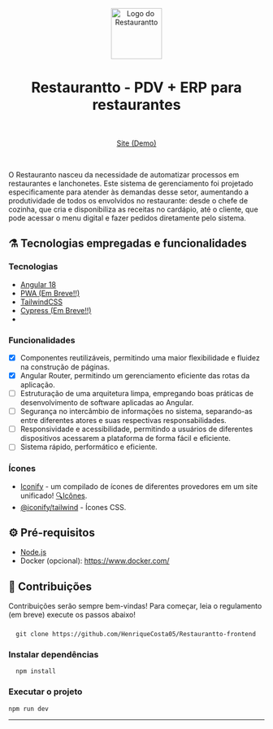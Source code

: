 <p align="center">
  <img src="https://restaurantto-pdv.vercel.app/assets/logo.svg" alt="Logo do Restaurantto" width="100" height="100"/>
</p>

<h1 align="center">Restaurantto - PDV + ERP para restaurantes</h1>
<br>

<p align='center'>
  <a href="https://restaurantto-pdv.vercel.app/">Site (Demo)</a>
</p>

<br>

O Restauranto nasceu da necessidade de automatizar processos em restaurantes e lanchonetes. Este sistema de gerenciamento foi projetado especificamente para atender às demandas desse setor, aumentando a produtividade de todos os envolvidos no restaurante: desde o chefe de cozinha, que cria e disponibiliza as receitas no cardápio, até o cliente, que pode acessar o menu digital e fazer pedidos diretamente pelo sistema.

## ⚗️ Tecnologias empregadas e funcionalidades

### Tecnologias

- [Angular 18](https://angular.dev/)
- [PWA (Em Breve!!)](https://angular.dev/ecosystem/service-workers/getting-started)
- [TailwindCSS](https://tailwindcss.com/)
- [Cypress (Em Breve!!)](https://www.cypress.io/)
-

### Funcionalidades

- [X] Componentes reutilizáveis, permitindo uma maior flexibilidade e fluidez na construção de páginas.
- [X] Angular Router, permitindo um gerenciamento eficiente das rotas da aplicação.
- [ ] Estruturação de uma arquitetura limpa, empregando boas práticas de desenvolvimento de software aplicadas ao Angular.
- [ ] Segurança no intercâmbio de informações no sistema, separando-as entre diferentes atores e suas respectivas responsabilidades.
- [ ] Responsividade e acessibilidade, permitindo a usuários de diferentes dispositivos acessarem a plataforma de forma fácil e eficiente.
- [ ] Sistema rápido, performático e eficiente.

### Ícones

- [Iconify](https://iconify.design) - um compilado de ícones de diferentes provedores em um site unificado! [🔍Icônes](https://icones.netlify.app/).
- [@iconify/tailwind](https://docs.iconify.design/usage/css/tailwind/) - Ícones CSS.

## ⚙ Pré-requisitos

- [Node.js](https://nodejs.org/en/)
- Docker (opcional): <https://www.docker.com/>

## 🏹 Contribuições

Contribuições serão sempre bem-vindas! Para começar, leia o regulamento (em breve) execute os passos abaixo!

###

```
  git clone https://github.com/HenriqueCosta05/Restaurantto-frontend
```

### Instalar dependências

```
  npm install
```

### Executar o projeto

```
npm run dev
```

---
